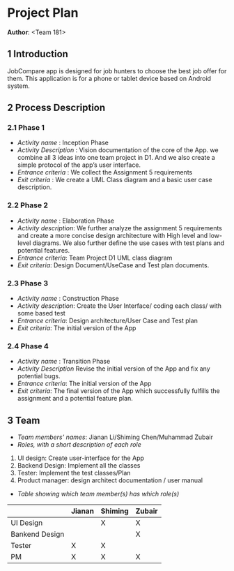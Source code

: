 # Project Plan

**Author**: \<Team 181\>

## 1 Introduction

JobCompare app is designed for job hunters to choose the best job offer for them. This application is for a phone or tablet device based on Android system.

## 2 Process Description
### 2.1 Phase 1
- *Activity name* : Inception Phase
- *Activity Description* : Vision documentation of the core of the App. we combine all 3 ideas into one team project in D1. And we also create a simple protocol of the app’s user interface.
- *Entrance criteria* : We collect the Assignment 5 requirements
- *Exit criteria* : We create a UML Class diagram and a basic user case description.

### 2.2 Phase 2
- *Activity name* : Elaboration Phase
- *Activity description*: We further analyze the assignment 5 requirements and create a more concise design architecture with High level and low-level diagrams. We also further define the use cases with test plans and potential features.
- *Entrance criteria*: Team Project D1 UML class diagram
- *Exit criteria*: Design Document/UseCase and Test plan documents.

### 2.3 Phase 3
- *Activity name* : Construction Phase
- *Activity description*: Create the User Interface/ coding each class/ with some based test
- *Entrance criteria*: Design architecture/User Case and Test plan
- *Exit criteria*: The initial version of the App

### 2.4 Phase 4
- *Activity name* : Transition Phase
- *Activity Description* Revise the initial version of the App and fix any potential bugs.
- *Entrance criteria*: The initial version of the App
- *Exit criteria*: The final version of the App which successfully fulfills the assignment and a potential feature plan. 



## 3 Team

- *Team members' names*: Jianan Li/Shiming Chen/Muhammad Zubair
- *Roles, with a short description of each role*
1. UI design: Create user-interface for the App
2. Backend Design: Implement all the classes
3. Tester: Implement the test classes/Plan
4. Product manager: design architect documentation / user manual 

- *Table showing which team member(s) has which role(s)*

| |Jianan| Shiming |Zubair|
|-----|--------|-----|--------|
|UI Design|     |X|X     |
|Bankend Design  |     |  |X      |
|Tester  |X      |X  |      |
|PM  |X     |X  | X   |
